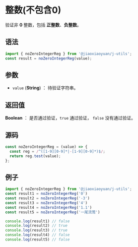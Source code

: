 

# 整数(不包含0)

验证非 **0** 整数，包括 **正整数**、**负整数**。

## 语法

```js
import { noZeroIntegerReg } from '@jiaoxiaoyuan/j-utils';
const result = noZeroIntegerReg(value);
```

## 参数

- `value` (**String**) ： 待验证字符串。

## 返回值

**Boolean** ： 是否通过验证，`true` 通过验证， `false` 没有通过验证。

## 源码

```js
const noZeroIntegerReg = (value) => {
  const reg = /^([1-9][0-9]*|-[1-9][0-9]*)$/;
  return reg.test(value);
};
```

## 例子

```js
import { noZeroIntegerReg } from '@jiaoxiaoyuan/j-utils';
const result1 = noZeroIntegerReg('0')
const result2 = noZeroIntegerReg('-3')
const result3 = noZeroIntegerReg('4')
const result4 = noZeroIntegerReg('1.1')
const result5 = noZeroIntegerReg('一尾流莺')

console.log(result1) // false
console.log(result2) // true
console.log(result3) // true
console.log(result4) // false
console.log(result5) // false
```
